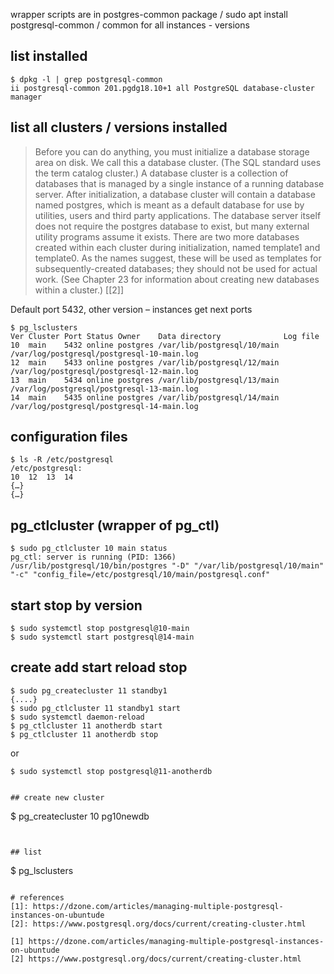 wrapper scripts are in postgres-common package / sudo apt install postgresql-common / common for all instances - versions 

## list installed
```
$ dpkg -l | grep postgresql-common  
ii postgresql-common 201.pgdg18.10+1 all PostgreSQL database-cluster manager  
```

## list all clusters / versions installed  
> Before you can do anything, you must initialize a database storage area on disk. We call this a database cluster. (The SQL standard uses the term catalog cluster.) A database cluster is a collection of databases that is managed by a single instance of a running database server. After initialization, a database cluster will contain a database named postgres, which is meant as a default database for use by utilities, users and third party applications. The database server itself does not require the postgres database to exist, but many external utility programs assume it exists. There are two more databases created within each cluster during initialization, named template1 and template0. As the names suggest, these will be used as templates for subsequently-created databases; they should not be used for actual work. (See Chapter 23 for information about creating new databases within a cluster.)
[[2]\]

Default port 5432, other version – instances get next ports 
```
$ pg_lsclusters 
Ver Cluster Port Status Owner    Data directory              Log file 
10  main    5432 online postgres /var/lib/postgresql/10/main /var/log/postgresql/postgresql-10-main.log 
12  main    5433 online postgres /var/lib/postgresql/12/main /var/log/postgresql/postgresql-12-main.log 
13  main    5434 online postgres /var/lib/postgresql/13/main /var/log/postgresql/postgresql-13-main.log 
14  main    5435 online postgres /var/lib/postgresql/14/main /var/log/postgresql/postgresql-14-main.log 
```

## configuration files 
```
$ ls -R /etc/postgresql 
/etc/postgresql: 
10  12  13  14 
{…} 
{…}  
```
## pg_ctlcluster (wrapper of pg_ctl) 
```
$ sudo pg_ctlcluster 10 main status 
pg_ctl: server is running (PID: 1366) 
/usr/lib/postgresql/10/bin/postgres "-D" "/var/lib/postgresql/10/main" "-c" "config_file=/etc/postgresql/10/main/postgresql.conf" 
```

## start stop by version
```
$ sudo systemctl stop postgresql@10-main  
$ sudo systemctl start postgresql@14-main  
```

## create add start reload stop 
```
$ sudo pg_createcluster 11 standby1  
{....}  
$ sudo pg_ctlcluster 11 standby1 start  
$ sudo systemctl daemon-reload  
$ pg_ctlcluster 11 anotherdb start  
$ pg_ctlcluster 11 anotherdb stop  
```

or  
```
$ sudo systemctl stop postgresql@11-anotherdb  


## create new cluster
```
$ pg_createcluster 10 pg10newdb  
```
 

## list 
```
$ pg_lsclusters  
```

# references 
[1]: https://dzone.com/articles/managing-multiple-postgresql-instances-on-ubuntude  
[2]: https://www.postgresql.org/docs/current/creating-cluster.html

[1] https://dzone.com/articles/managing-multiple-postgresql-instances-on-ubuntude  
[2] https://www.postgresql.org/docs/current/creating-cluster.html

